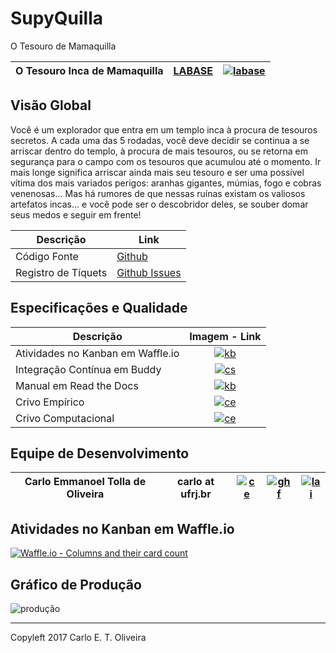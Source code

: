 # SupyQuilla
O Tesouro de Mamaquilla

[by]: http://brython.info "Brython"
[lb]: http://labase.selfip.org "LABASE - Laboratório de Automação de Sistemas Educacionais"
[gh]: https://github.com/SuPyPerson/SupyJogo "Github"
[ghi]: https://github.com/SuPyPerson/SupyJogo/issues "Github-Issues"
[kbl]: http://waffle.io/SuPyPerson/SupyJogo "Waffle"
[id]: https://s19.postimg.org/us98poo43/labaselegon.png
[kb]: https://badge.waffle.io/SuPyPerson/SupyJogo.svg?label=ready&title=Ready
[cs]: https://codeship.com/projects/d29b88d0-d312-0133-315e-6af7e052eb76/status?branch=master
[csl]: https://codeship.com/projects/142015 "Codeship"
[rd]: https://readthedocs.org/projects/SupyJogo/badge/?version=latest
[rdl]: http://SupyJogo.readthedocs.org/ "Read the Docs"
[ce]: http://activufrj.nce.ufrj.br/static/favicon.ico
[cel]: http://activufrj.nce.ufrj.br/wiki/labase/SupyJogo_Crivo_Empirico "ActivUfrj Crivo Empírico"
[ccl]: http://activufrj.nce.ufrj.br/wiki/labase/SupyJogo_Crivo_Computacional "ActivUfrj Crivo Computacional"
[ceo]: http://activufrj.nce.ufrj.br/wiki/carlo/home "ActivUfrj Carlo"
[cgh]: https://github.com/cetoli "Carlo Github cetoli"
[ghf]: https://assets-cdn.github.com/favicon.ico "Github"
[lai]: http://buscatextual.cnpq.br/buscatextual/images/v2/fav_ico_lattes.ico
[cla]: http://lattes.cnpq.br/9627675808739540 "Currículo Lattes"

| O Tesouro Inca de Mamaquilla                  | [LABASE][lb]  | [![labase][id]][lb]  |
|-----------------------------------------------|---------------|----------------------|

Visão Global
------------


Você é um explorador que entra em um templo inca à
procura de tesouros secretos. A cada uma das 5 rodadas,
você deve decidir se continua a se arriscar dentro do
templo, à procura de mais tesouros, ou se retorna em
segurança para o campo com os tesouros que acumulou até
o momento. Ir mais longe significa arriscar ainda mais
seu tesouro e ser uma possível vítima dos mais variados
perigos: aranhas gigantes, múmias, fogo e 
cobras venenosas... Mas há rumores de que nessas ruínas
existam os valiosos artefatos incas... e você pode ser o
descobridor deles, se souber domar seus medos e seguir
em frente!



| Descrição             | Link                   |
|-----------------------|------------------------|
| Código Fonte          | [Github][gh]           |
| Registro de Tíquets   | [Github Issues][ghi]   |

Especificações e Qualidade
--------------------------

| Descrição                          | Imagem - Link    |
|------------------------------------|:----------------:|
|  Atividades no Kanban em Waffle.io | [![kb][kb]][kbl] |
| Integração Contínua em Buddy       | [![cs][cs]][csl] |
|  Manual em Read the Docs           | [![kb][rd]][rdl] |
| Crivo Empírico                     | [![ce][ce]][cel] |
| Crivo Computacional                | [![ce][ce]][ccl] |

Equipe de Desenvolvimento
-------------------------

| Carlo Emmanoel Tolla de Oliveira    | carlo at ufrj.br |[![ce]][ceo] | [![ghf]][cgh] | [![lai]][cla] |
|-------------------------------------|------------------|-------------|---------------|---------------|

Atividades no Kanban em Waffle.io
---------------------------------
[![Waffle.io - Columns and their card count](https://badge.waffle.io/SuPyPerson/SupyJogo.svg?columns=all)](https://waffle.io/SuPyPerson/SupyJogo)

Gráfico de Produção
-------------------
![produção](https://graphs.waffle.io/SuPyPerson/SupyJogo/throughput.svg)

---------------------------------------
Copyleft 2017 Carlo E. T. Oliveira
